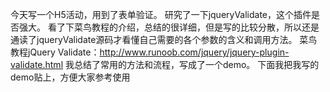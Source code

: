 今天写一个H5活动，用到了表单验证。 研究了一下jqueryValidate，这个插件是否强大。 看了下菜鸟教程的介绍，总结的很详细，但是写的比较分散，所以还是通读了jqueryValidate源码才看懂自己需要的各个参数的含义和调用方法。 菜鸟教程jQuery Validate：http://www.runoob.com/jquery/jquery-plugin-validate.html 我总结了常用的方法和流程，写成了一个demo。 下面我把我写的demo贴上，方便大家参考使用